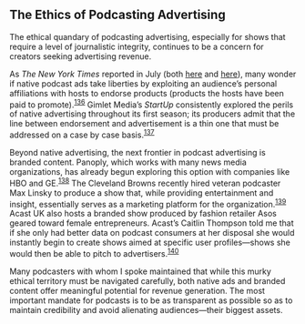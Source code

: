 The Ethics of Podcasting Advertising
 ------------------------------------
 
 The ethical quandary of podcasting advertising, especially for shows that require a level of journalistic integrity, continues to be a concern for creators seeking advertising revenue. 

 As *The New York Times* reported in July (both <a href="http://www.nytimes.com/2015/07/27/business/media/ads-for-podcasts-test-the-line-between-story-and-sponsor.html?_r=0">here</a> and <a href="http://www.nytimes.com/2015/07/28/opinion/joe-nocera-stepping-on-a-slippery-slope.html">here</a>), many wonder if native podcast ads take liberties by exploiting an audience’s personal affiliations with hosts to endorse products (products the hosts have been paid to promote).<sup><a href=../citations/index.html>136</a></sup> Gimlet Media’s *StartUp* consistently explored the perils of native advertising throughout its first season; its producers admit that the line between endorsement and advertisement is a thin one that must be addressed on a case by case basis.<sup><a href=../citations/index.html>137</a></sup> 

 Beyond native advertising, the next frontier in podcast advertising is branded content. Panoply, which works with many news media organizations, has already begun exploring this option with companies like HBO and GE.<sup><a href=../citations/index.html>138</a></sup> The Cleveland Browns recently hired veteran podcaster Max Linsky to produce a show that, while providing entertainment and insight, essentially serves as a marketing platform for the organization.<sup><a href=../citations/index.html>139</a></sup> Acast UK also hosts a branded show produced by fashion retailer Asos geared toward female entrepreneurs. Acast’s Caitlin Thompson told me that if she only had better data on podcast consumers at her disposal she would instantly begin to create shows aimed at specific user profiles—shows she would then be able to pitch to advertisers.<sup><a href=../citations/index.html>140</a></sup> 

 Many podcasters with whom I spoke maintained that while this murky ethical territory must be navigated carefully, both native ads and branded content offer meaningful potential for revenue generation. The most important mandate for podcasts is to be as transparent as possible so as to maintain credibility and avoid alienating audiences—their biggest assets. 

